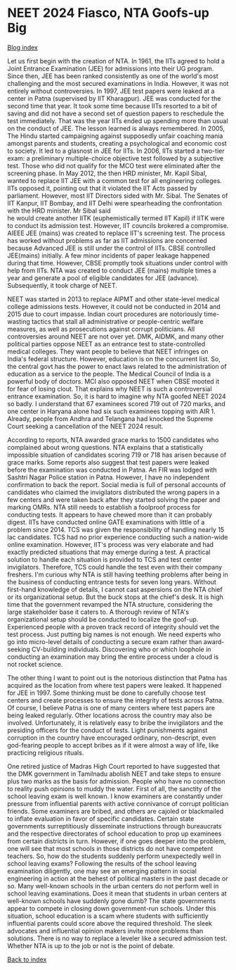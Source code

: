 # NEET 2024 Fiasco, NTA Goofs-up Big

[Blog index](../index.md)

Let us first begin with the creation of NTA. In 1961, the IITs agreed to hold a Joint Entrance Examination (JEE)
for admissions into their UG program. Since then, JEE has been ranked consistently as one of the world's most 
challenging and the most secured examinations in India. However, it was not entirely without controversies.
In 1997, JEE test papers were leaked at a center in Patna (supervised by IIT Kharagpur). JEE was conducted for
the second time that year. It took some time because IITs resorted to a bit of saving and did not have a second
set of question papers to reschedule the test immediately. That was the year IITs ended up spending more than
usual on the conduct of JEE. The lesson learned is always remembered. In 2005, The Hindu
started campaigning against supposedly unfair coaching mania amongst parents and students, creating
a psychological and economic cost to society. It led to a glasnost in JEE for IITs.
In 2006, IITs started a two-tier exam: a preliminary multiple-choice objective test followed by
a subjective test. Those who did not qualify for the MCO test were eliminated after the screening phase. 
In May 2012, the then HRD minister, Mr. Kapil Sibal, wanted to replace IIT JEE with a common test for
all engineering colleges. IITs opposed it, pointing out that it violated the IIT Acts passed
by parliament. However, most IIT Directors sided with Mr. Sibal. The Senates of IIT Kanpur, IIT Bombay, 
and IIT Delhi were spearheading the confrontation with the HRD minister. Mr Sibal said  
he would create another IITK (euphemistically termed IIT Kapil) if IITK were to conduct its admission test.
However, IIT councils brokered a compromise. AIEEE JEE (mains) was created to replace IIT's screening
test. The process has worked without problems as far as IIT admissions are concerned because
Advanced JEE is still under the control of IITs. CBSE controlled JEE(mains) initially. A few minor
incidents of paper leakage happened during that time. However, CBSE promptly took situations under control
with help from IITs. NTA was created to conduct JEE (mains) multiple times
a year and generate a pool of eligible candidates for JEE (advance). Subsequently, it took
charge of NEET. 

NEET was started in 2013 to replace AIPMT and other state-level medical college admissions tests. 
However, it could not be conducted in 2014 and 2015 due to court impasse. 
Indian court procedures are notoriously time-wasting tactics that stall all administrative or
people-centric welfare measures, as well as prosecutions against corrupt politicians. All
controversies around NEET are not over yet. DMK, AIDMK, and many other political parties oppose NEET as an 
entrance test to state-controlled medical colleges. They want people to believe that NEET infringes on India's federal structure. However, education is on the concurrent list. So, the central govt has the power to 
enact laws related to the administration of education as a service to the people. The Medical Council of India
is a powerful body of doctors. MCI also opposed NEET when CBSE mooted it for fear of losing clout. That explains 
why NEET is such a controversial entrance examination. So, it is hard to imagine why
NTA goofed NEET 2024 so badly. I understand that 67 examinees scored 719 out of 720 marks, and one
center in Haryana alone had six such examinees topping with AIR 1. Already, people from Andhra
and Telangana had knocked the Supreme Court seeking a cancellation of the NEET 2024 result. 

According to reports, NTA awarded grace marks to 1500 candidates who complained about wrong
questions. NTA explains that a statistically impossible situation of 
candidates scoring 719 or 718 has arisen because of grace marks. Some reports also suggest that test papers
were leaked before the examination was conducted in Patna. An FIR was lodged with
Sashtri Nagar Police station in Patna. However, I have no independent confirmation to back the
report. Social media is full of personal accounts of candidates who claimed the invigilators distributed the wrong papers
in a few centers and were taken back after they started solving the paper
and marking OMRs. NTA still needs to establish a foolproof process for conducting tests. It appears to
have chewed more than it can probably digest. IITs have conducted online GATE examinations with little
of a problem since 2014. TCS was given the responsibility of handling nearly 15 lac candidates.
TCS had no prior experience conducting such a nation-wide online examination. However,
IIT's process was very elaborate and had exactly predicted situations that may emerge during a
test. A practical solution to handle each situation is provided to TCS and 
test center invigilators. Therefore, TCS could handle the test even with their company freshers. I'm curious
why NTA is still having teething problems after being in the business of conducting entrance tests for
seven long years. Without first-hand knowledge of details, I cannot cast aspersions on the NTA chief or 
its organizational setup. But the buck stops at the chief's desk. It is high time that the government revamped the NTA 
structure, considering the large stakeholder base it caters to. A thorough review 
of NTA's organizational setup should be conducted to localize the goof-up. Experienced people with a proven
track record of integrity should vet the test process. Just putting big names is not enough. We need experts who
go into micro-level details of conducting a secure exam rather than award-seeking
CV-building individuals. Discovering who or which loophole in conducting an examination may bring the entire 
process under a cloud is not rocket science. 

The other thing I want to point out is the notorious distinction that Patna has acquired as the
location from where test papers were leaked. It happened for JEE in 1997. Some thinking must be
done to carefully choose test centers and create processes to ensure the integrity of tests
across Patna. Of course, I believe Patna is one of many centers where test papers are being
leaked regularly. Other locations across the country may also be involved.  Unfortunately, it is relatively
easy to bribe the invigilators and the presiding officers for the conduct of tests. Light
punishments against corruption in the country have encouraged ordinary, non-descript, even god-fearing
people to accept bribes as if it were almost a way of life, like practicing religious rituals. 

One retired justice of Madras High Court reported to have suggested that the DMK government in Tamilnadu 
abolish NEET and take steps to ensure plus two marks as the basis for admission. People who 
have no connection to reality push opinions to muddy the water. First of all, the sanctity of the
school leaving exam is well known. I know examiners are constantly under pressure from influential
parents with active connivance of corrupt politician friends. Some examiners are bribed, and others
are cajoled or blackmailed to inflate evaluation in favor of specific candidates. Certain state 
governments surreptitiously disseminate instructions through bureaucrats and the respective directorates
of school education to prop up examinees from certain districts in turn. However, if one goes deeper into
the problem, one will see that most schools in those districts do not have competent teachers. So, how do 
the students suddenly perform unexpectedly well in school leaving exams? Following the results of the school
leaving examination diligently, one may see an emerging pattern in social engineering in action at the behest
of political masters in the past decade or so. Many well-known schools in the urban centers do not 
perform well in school leaving examinations. Does it mean that students in urban centers at well-known 
schools have suddenly gone dumb? The state governments appear to compete in closing down 
government-run schools. Under this situation, school education is
a scam where students with sufficiently influential parents could score above the required
threshold. The sleek advocates and influential opinion makers invite more problems than 
solutions. There is no way to replace a leveler like a secured admission test. Whether NTA is up to 
the job or not is the point of debate.


[Back to index](../index.md)

